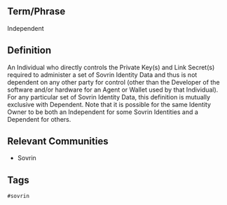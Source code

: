 ## Term/Phrase
Independent

## Definition
An Individual who directly controls the Private Key(s) and Link Secret(s) required to administer a set of Sovrin Identity Data and thus is not dependent on any other party for control (other than the Developer of the software and/or hardware for an Agent or Wallet used by that Individual). For any particular set of Sovrin Identity Data, this definition is mutually exclusive with Dependent. Note that it is possible for the same Identity Owner to be both an Independent for some Sovrin Identities and a Dependent for others.

## Relevant Communities
* Sovrin

## Tags
```
#sovrin
```
